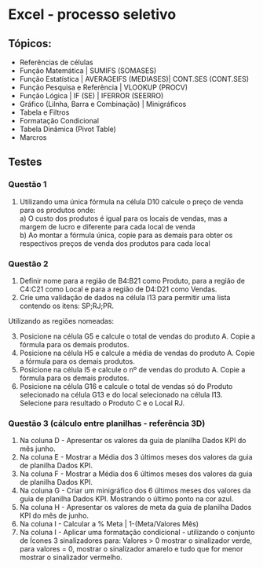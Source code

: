 # Excel - processo seletivo

## Tópicos:  
- Referências de células
- Função Matemática | SUMIFS (SOMASES)
- Função Estatística | AVERAGEIFS (MEDIASES)| CONT.SES (CONT.SES)
- Função Pesquisa e Referência | VLOOKUP (PROCV)
- Função Lógica | IF (SE) | IFERROR (SEERRO)
- Gráfico (Lilnha, Barra e Combinação) | Minigráficos
- Tabela e Filtros
- Formatação Condicional
- Tabela Dinâmica (Pivot Table)
- Marcros

## Testes
### Questão 1
1) Utilizando uma única fórmula na célula D10 calcule o preço de venda para os produtos onde:  
     a) O custo dos produtos é igual para os locais de vendas, mas a margem de lucro e diferente para cada local de venda  
     b) Ao montar a fórmula única, copie para as demais para obter os respectivos preços de venda dos produtos para cada local

### Questão  2
1) Definir nome para a região de B4:B21 como Produto, para a região de C4:C21 como Local e para a região de D4:D21 como Vendas.    
2) Crie uma validação de dados na célula I13 para permitir uma lista contendo os itens: SP;RJ;PR.

Utilizando as regiões nomeadas:  

3) Posicione na célula G5 e calcule o total de vendas do produto A. Copie a fórmula para os demais produtos.
4) Posicione na célula H5 e calcule a média de vendas do produto A. Copie a fórmula para os demais produtos.
5) Posicione na célula I5 e calcule o nº de vendas do produto A. Copie a fórmula para os demais produtos.
6) Posicione na célula G16 e calcule o total de vendas só do Produto selecionado na célula G13 e do local selecionado na célula I13. Selecione para resultado o Produto C e o Local RJ.						

### Questão 3 (cálculo entre planilhas - referência 3D)
1) Na coluna D - Apresentar os valores da guia de planilha Dados KPI do mês junho.
2) Na coluna E - Mostrar a Média dos 3 últimos meses dos valores da guia de planilha Dados KPI.
3) Na coluna F - Mostrar a Média dos 6 últimos meses dos valores da guia de planilha Dados KPI.
4) Na coluna G - Criar um minigráfico dos 6 últimos meses dos valores da guia de planilha Dados KPI. Mostrando o último ponto na cor azul.
5) Na coluna H - Apresentar os valores de meta da guia de planilha Dados KPI do mês de junho.
6) Na coluna I - Calcular a % Meta | 1-(Meta/Valores Mês)
7) Na coluna I - Aplicar uma formatação condicional - utilizando o conjunto de Ícones 3 sinalizadores para:
     Valores > 0 mostrar o sinalizador verde, para valores = 0, mostrar o sinalizador amarelo e tudo que for menor mostrar o sinalizador vermelho.
